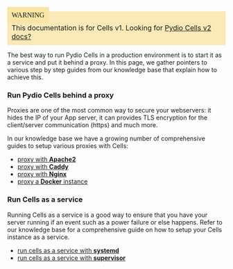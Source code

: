 <div style="background-color: #fbe9b7;font-size: 16px;">
<span style="background-color: #fae4a6;padding: 10px;font-family: FuturaT-Demi;">WARNING</span>
<span style="padding: 10px;display: inline-block;">This documentation is for Cells v1. Looking for <a href="https://pydio.com/en/docs/cells/v2/quick-start">Pydio Cells v2 docs?</a></span>
</div>

The best way to run Pydio Cells in a production environment is to start it as a service and put it behind a proxy.
In this page, we gather pointers to various step by step guides from our knowledge base that explain how to achieve this.

### Run Pydio Cells behind a proxy

Proxies are one of the most common way to secure your webservers: it hides the IP of your App server, it can provides TLS encryption for the client/server communication (https) and much more.

In our knowledge base we have a growing number of comprehensive guides to setup various proxies with Cells:

- [proxy with **Apache2**](/en/docs/kb/devops/running-cells-behind-apache-reverse-proxy)
- [proxy with **Caddy**](/en/docs/kb/devops/running-cells-behind-caddy-reverse-proxy)
- [proxy with **Nginx**](/en/docs/kb/devops/running-cells-behind-nginx-reverse-proxy)
- [proxy a **Docker** instance](/en/docs/kb/devops/running-your-cells-docker-container-behind-reverse-proxy)

### Run Cells as a service

Running Cells as a service is a good way to ensure that you have your server running if an event such as a power failure or else happens.
Refer to our knowledge base for a comprehensive guide on how to setup your Cells instance as a service.

- [run cells as a service with **systemd**](/en/docs/kb/devops/running-cells-service-systemd)
- [run cells as a service with **supervisor**](/en/docs/kb/devops/running-cells-service-supervisor)
